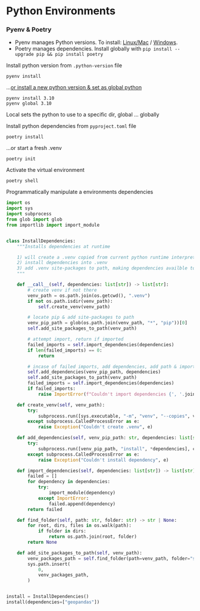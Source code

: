 # Python Environments


### Pyenv & Poetry
- Pyenv manages Python versions. To install: [Linux/Mac](https://github.com/pyenv/pyenv#installation) / [Windows](https://github.com/pyenv/pyenv#installation).
- Poetry manages dependencies. Install globally with `pip install --upgrade pip && pip install poetry`

Install python version from `.python-version` file

```shell
pyenv install
```

...[or install a new python version & set as global python](https://github.com/pyenv/pyenv?tab=readme-ov-file#usage)

```shell
pyenv install 3.10
pyenv global 3.10
```

Local sets the python to use to a specific dir, global ... globally 


Install python dependencies from `pyproject.toml` file

```shell
poetry install
```

...or start a fresh .venv

```shell
poetry init
```

Activate the virtual environment

```shell
poetry shell
```





Programmatically manipulate a environments dependencies

```python
import os
import sys
import subprocess
from glob import glob
from importlib import import_module


class InstallDependencies:
    """Installs dependencies at runtime

    1) will create a .venv copied from current python runtime interpreter
    2) install dependencies into .venv
    3) add .venv site-packages to path, making dependencies availble to runtime interpreter
    """

    def __call__(self, dependencies: list[str]) -> list[str]:
        # create venv if not there
        venv_path = os.path.join(os.getcwd(), ".venv")
        if not os.path.isdir(venv_path):
            self.create_venv(venv_path)

        # locate pip & add site-packages to path
        venv_pip_path = glob(os.path.join(venv_path, "*", "pip"))[0]
        self.add_site_packages_to_path(venv_path)

        # attempt import, return if imported
        failed_imports = self.import_dependencies(dependencies)
        if len(failed_imports) == 0:
            return

        # incase of failed imports, add dependencies, add path & import
        self.add_dependencies(venv_pip_path, dependencies)
        self.add_site_packages_to_path(venv_path)
        failed_imports = self.import_dependencies(dependencies)
        if failed_imports:
            raise ImportError(f"Couldn't import dependencies {', '.join(failed_imports)}")

    def create_venv(self, venv_path):
        try:
            subprocess.run([sys.executable, "-m", "venv", "--copies", venv_path], check=True)
        except subprocess.CalledProcessError as e:
            raise Exception("Couldn't create .venv", e)

    def add_dependencies(self, venv_pip_path: str, dependencies: list[str]):
        try:
            subprocess.run([venv_pip_path, "install", *dependencies], check=True)
        except subprocess.CalledProcessError as e:
            raise Exception("Couldn't install dependency", e)

    def import_dependencies(self, dependencies: list[str]) -> list[str]:
        failed = []
        for dependency in dependencies:
            try:
                import_module(dependency)
            except ImportError:
                failed.append(dependency)
        return failed

    def find_folder(self, path: str, folder: str) -> str | None:
        for root, dirs, files in os.walk(path):
            if folder in dirs:
                return os.path.join(root, folder)
        return None

    def add_site_packages_to_path(self, venv_path):
        venv_packages_path = self.find_folder(path=venv_path, folder="site-packages")
        sys.path.insert(
            0,
            venv_packages_path,
        )


install = InstallDependencies()
install(dependencies=["geopandas"])

```
